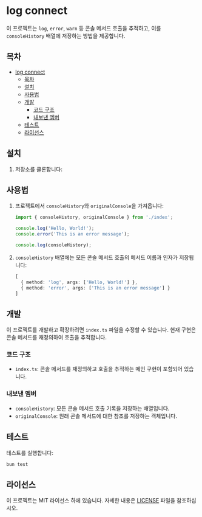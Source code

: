 
# log connect

이 프로젝트는 `log`, `error`, `warn` 등 콘솔 메서드 호출을 추적하고, 이를 `consoleHistory` 배열에 저장하는 방법을 제공합니다.

## 목차

- [log connect](#log-connect)
  - [목차](#목차)
  - [설치](#설치)
  - [사용법](#사용법)
  - [개발](#개발)
    - [코드 구조](#코드-구조)
    - [내보낸 멤버](#내보낸-멤버)
  - [테스트](#테스트)
  - [라이선스](#라이선스)

## 설치

1. 저장소를 클론합니다:

## 사용법

1. 프로젝트에서 `consoleHistory`와 `originalConsole`을 가져옵니다:

   ```typescript
   import { consoleHistory, originalConsole } from './index';

   console.log('Hello, World!');
   console.error('This is an error message');

   console.log(consoleHistory);
   ```

2. `consoleHistory` 배열에는 모든 콘솔 메서드 호출의 메서드 이름과 인자가 저장됩니다:

   ```typescript
   [
     { method: 'log', args: ['Hello, World!'] },
     { method: 'error', args: ['This is an error message'] }
   ]
   ```

## 개발

이 프로젝트를 개발하고 확장하려면 `index.ts` 파일을 수정할 수 있습니다. 현재 구현은 콘솔 메서드를 재정의하여 호출을 추적합니다.

### 코드 구조

- `index.ts`: 콘솔 메서드를 재정의하고 호출을 추적하는 메인 구현이 포함되어 있습니다.

### 내보낸 멤버

- `consoleHistory`: 모든 콘솔 메서드 호출 기록을 저장하는 배열입니다.
- `originalConsole`: 원래 콘솔 메서드에 대한 참조를 저장하는 객체입니다.

## 테스트

 테스트를 실행합니다:

   ```sh
   bun test
   ```

## 라이선스

이 프로젝트는 MIT 라이선스 하에 있습니다. 자세한 내용은 [LICENSE](LICENSE) 파일을 참조하십시오.
